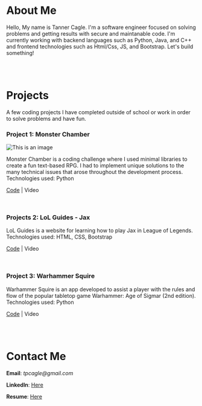 # About Me

Hello, My name is Tanner Cagle. I'm a software engineer focused on solving problems and getting results with secure and maintanable code. I'm currently working with backend languages such as Python, Java, and C++ and frontend technologies such as Html/Css, JS, and Bootstrap. Let's build something!

<br><br>

# Projects

A few coding projects I have completed outside of school or work in order to solve problems and have fun.

### Project 1: Monster Chamber

![This is an image](fantasyimage.png)

Monster Chamber is a coding challenge where I used minimal libraries to create a fun text-based RPG. I had to implement unique solutions to the many technical issues that arose throughout the development process.
Technologies used: Python

[Code](https://github.com/tanner-cagle/monster-chamber.git) | Video

<br>

### Projects 2: LoL Guides - Jax
LoL Guides is a website for learning how to play Jax in League of Legends.
Technologies used: HTML, CSS, Bootstrap

[Code](https://github.com/tanner-cagle/lol-guides-jax.git) | Video

<br>

### Project 3: Warhammer Squire
Warhammer Squire is an app developed to assist a player with the rules and flow of the popular tabletop game Warhammer: Age of Sigmar (2nd edition).
Technologies used: Python

[Code](https://github.com/tanner-cagle/warhammer-butler.git) | Video

<br><br>

# Contact Me

**Email**: _tpcagle@gmail.com_

**LinkedIn**: [Here](www.linkedin.com/in/tanner-cagle)

**Resume**: [Here](https://github.com/tanner-cagle/business-portfolio/blob/main/Tanner_Cagle_Resume.PDF)
